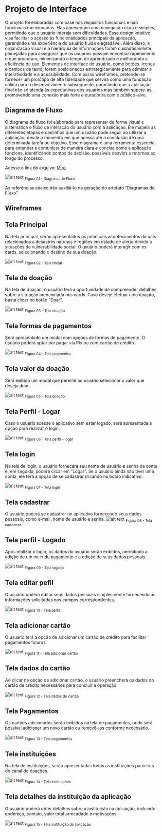 
# Projeto de Interface

O projeto foi elaboradas com base nos requisitos funcionais e não funcionais mencionados. Elas apresentam uma navegação clara e simples, permitindo que o usuário interaja sem dificuldades. Esse design intuitivo visa facilitar o acesso às funcionalidades principais da aplicação, garantindo uma experiência do usuário fluida e agradável. Além disso, a organização visual e a hierarquia de informações foram cuidadosamente planejadas para assegurar que os usuários possam encontrar rapidamente o que procuram, minimizando o tempo de aprendizado e melhorando a eficiência de uso. Elementos de interface do usuário, como botões, ícones e campos de texto, foram posicionados estrategicamente para otimizar a interatividade e a acessibilidade. Com essas wireframes, pretende-se fornecer um protótipo de alta fidelidade que servirá como uma fundação sólida para o desenvolvimento subsequente, garantindo que a aplicação final não só atenda às expectativas dos usuários mas também supere-as, promovendo uma conexão mais forte e duradoura com o público-alvo.

## Diagrama de Fluxo

O diagrama de fluxo foi elaborado para representar de forma visual e sistemática o fluxo de interação do usuário com a aplicação. Ele mapeia as diferentes etapas e caminhos que um usuário pode seguir ao utilizar a aplicação, desde o momento em que acessa até a conclusão de uma determinada tarefa ou objetivo. Esse diagrama é uma ferramenta essencial para entender e comunicar de maneira clara e concisa como a aplicação funciona, identificando pontos de decisão, possíveis desvios e retornos ao longo do processo.

Acesse o link do arquivo: [Miro](https://miro.com/app/board/uXjVNg5AUIo=/?share_link_id=200163446410)

![alt text](img/Diagrama_fluxo.jpg) <sub> Figura 01 - Diagrama de Fluxo <sub>

As referências abaixo irão auxiliá-lo na geração do artefato “Diagramas de Fluxo”.

## Wireframes

## Tela Principal
Na tela principal, serão apresentados os principais acontecimentos do país relacionados a desastres naturais e regiões em estado de alerta devido a situações de vulnerabilidade social. O usuário poderá interagir com os cards, selecionando o destino de sua doação.

![alt text](img/13_Tela_Principal.png) <sub> Figura 02 - Tela Inicial <sub>

## Tela de doação
Na tela de doação, o usuário terá a oportunidade de compreender detalhes sobre a situação mencionada nos cards. Caso deseje efetuar uma doação, basta clicar no botão "Doar".

![alt text](img/5_Tela_doacao_1.png) <sub> Figura 03 - Tela doação <sub>

## Tela formas de pagamentos

Será apresentado um modal com opções de formas de pagamento. O usuário poderá optar por pagar via Pix ou com cartão de crédito.

![alt text](img/3_Pagar_pix_cartao.png) <sub> Figura 04 - Tela pagmentos  <sub>

## Tela valor da doação
Será exibido um modal que permite ao usuário selecionar o valor que deseja doar.

![alt text](img/14_Tela_valor_doacao.png) <sub> Figura 05 - Tela doação <sub>

## Tela Perfil - Logar
Caso o usuário acesse o aplicativo sem estar logado, será apresentada a opção para realizar o login.

![alt text](img/9_Tela_logar.png) <sub> Figura 06 - Tela perfil - logar <sub>

## Tela login
Na tela de login, o usuário fornecerá seu nome de usuário e senha da conta e, em seguida, poderá clicar em "Logar". Se o usuário ainda não tiver uma conta, ele terá a opção de se cadastrar clicando no botão indicativo.

![alt text](img/10_Tela_Login.png) <sub> Figura 07 - Tela login <sub>

## Tela cadastrar
O usuário poderá se cadastrar no aplicativo fornecendo seus dados pessoais, como e-mail, nome de usuário e senha.
![alt text](img/4_Tela_Cadastro.png) <sub> Figura 08 - Tela cadastrar <sub>

## Tela perfil - Logado
Após realizar o login, os dados do usuário serão exibidos, permitindo a adição de um meio de pagamento e a edição de seus dados pessoais.

![alt text](img/12_Tela_Perfil.png) <sub> Figura 09 - Tela logado <sub>

## Tela editar pefil
O usuário poderá editar seus dados pessoais simplesmente fornecendo as informações solicitadas nos campos correspondentes.

![alt text](img/6_Tela_Edit_usuario.png) <sub> Figura 10 - Tela perfil <sub>

## Tela adicionar cartão
O usuário terá a opção de adicionar um cartão de crédito para facilitar pagamentos futuros.

![alt text](img/1_Add_Cartao.png) <sub> Figura 11 - Tela adicionar cartão <sub>

## Tela dados do cartão
Ao clicar na opção de adicionar cartão, o usuário preencherá os dados do cartão de crédito necessários para concluir a operação.

![alt text](img/2_Dados_cartao.png) <sub> Figura 12 - Tela dados do cartão <sub>

## Tela Pagamentos
Os cartões adicionados serão exibidos na tela de pagamentos, onde será possível adicionar um novo cartão ou removê-los conforme necessário.

![alt text](img/11_Tela_Pagamentos.png) <sub> Figura 13 - Tela pagamentos <sub>

## Tela instituições
Na tela de instituições, serão apresentadas todas as instituições parceiras do canal de doações.

![alt text](img/7_Tela_Instituicao1.png) <sub> Figura 14 - Tela instituições <sub>

## Tela detalhes da instituição da aplicação
O usuário poderá obter detalhes sobre a instituição na aplicação, incluindo endereço, contato, valor total arrecadado e motivações.

![alt text](img/8_Tela_instituicao2.png) <sub> Figura 15 - Tela instituição da aplicação <sub>


<!-- São protótipos usados em design de interface para sugerir a estrutura de um site web e seu relacionamentos entre suas páginas. Um wireframe web é uma ilustração semelhante do layout de elementos fundamentais na interface. -->
 
<!-- > **Links Úteis**:
> - [Protótipos vs Wireframes](https://www.nngroup.com/videos/prototypes-vs-wireframes-ux-projects/)
> - [Ferramentas de Wireframes](https://rockcontent.com/blog/wireframes/)
> - [MarvelApp](https://marvelapp.com/developers/documentation/tutorials/)
> - [Figma](https://www.figma.com/)
> - [Adobe XD](https://www.adobe.com/br/products/xd.html#scroll)
> - [Axure](https://www.axure.com/edu) (Licença Educacional)
> - [InvisionApp](https://www.invisionapp.com/) (Licença Educacional) -->
